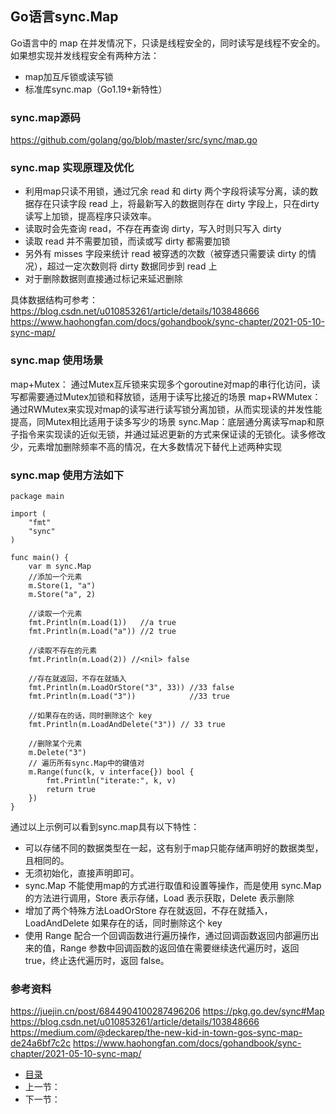 ## Go语言sync.Map

Go语言中的 map 在并发情况下，只读是线程安全的，同时读写是线程不安全的。
如果想实现并发线程安全有两种方法：

- map加互斥锁或读写锁
- 标准库sync.map（Go1.19+新特性）

### sync.map源码
https://github.com/golang/go/blob/master/src/sync/map.go

### sync.map 实现原理及优化
- 利用map只读不用锁，通过冗余 read 和 dirty 两个字段将读写分离，读的数据存在只读字段 read 上，将最新写入的数据则存在 dirty 字段上，只在dirty读写上加锁，提高程序只读效率。
- 读取时会先查询 read，不存在再查询 dirty，写入时则只写入 dirty
- 读取 read 并不需要加锁，而读或写 dirty 都需要加锁
- 另外有 misses 字段来统计 read 被穿透的次数（被穿透只需要读 dirty 的情况），超过一定次数则将 dirty 数据同步到 read 上
- 对于删除数据则直接通过标记来延迟删除

具体数据结构可参考：
https://blog.csdn.net/u010853261/article/details/103848666
https://www.haohongfan.com/docs/gohandbook/sync-chapter/2021-05-10-sync-map/
### sync.map 使用场景
map+Mutex： 通过Mutex互斥锁来实现多个goroutine对map的串行化访问，读写都需要通过Mutex加锁和释放锁，适用于读写比接近的场景
map+RWMutex：通过RWMutex来实现对map的读写进行读写锁分离加锁，从而实现读的并发性能提高，同Mutex相比适用于读多写少的场景
sync.Map：底层通分离读写map和原子指令来实现读的近似无锁，并通过延迟更新的方式来保证读的无锁化。读多修改少，元素增加删除频率不高的情况，在大多数情况下替代上述两种实现
### sync.map 使用方法如下

````
package main

import (
	"fmt"
	"sync"
)

func main() {
	var m sync.Map
	//添加一个元素
	m.Store(1, "a")
	m.Store("a", 2)

	//读取一个元素
	fmt.Println(m.Load(1))   //a true
	fmt.Println(m.Load("a")) //2 true

	//读取不存在的元素
	fmt.Println(m.Load(2)) //<nil> false

	//存在就返回，不存在就插入
	fmt.Println(m.LoadOrStore("3", 33)) //33 false
	fmt.Println(m.Load("3"))            //33 true

	//如果存在的话，同时删除这个 key
	fmt.Println(m.LoadAndDelete("3")) // 33 true

	//删除某个元素
	m.Delete("3")
	// 遍历所有sync.Map中的键值对
	m.Range(func(k, v interface{}) bool {
		fmt.Println("iterate:", k, v)
		return true
	})
}

````

通过以上示例可以看到sync.map具有以下特性：
- 可以存储不同的数据类型在一起，这有别于map只能存储声明好的数据类型，且相同的。
- 无须初始化，直接声明即可。
- sync.Map 不能使用map的方式进行取值和设置等操作，而是使用 sync.Map 的方法进行调用，Store 表示存储，Load 表示获取，Delete 表示删除
- 增加了两个特殊方法LoadOrStore 存在就返回，不存在就插入，LoadAndDelete 如果存在的话，同时删除这个 key
- 使用 Range 配合一个回调函数进行遍历操作，通过回调函数返回内部遍历出来的值，Range 参数中回调函数的返回值在需要继续迭代遍历时，返回 true，终止迭代遍历时，返回 false。

### 参考资料
https://juejin.cn/post/6844904100287496206
https://pkg.go.dev/sync#Map
https://blog.csdn.net/u010853261/article/details/103848666
https://medium.com/@deckarep/the-new-kid-in-town-gos-sync-map-de24a6bf7c2c
https://www.haohongfan.com/docs/gohandbook/sync-chapter/2021-05-10-sync-map/
- [目录](/zh/preface.md)
- 上一节：
- 下一节：

